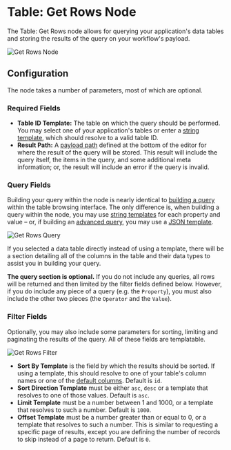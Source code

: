 # Table: Get Rows Node

The Table: Get Rows node allows for querying your application's data tables and storing the results of the query on your workflow's payload.

![Get Rows Node](/images/workflows/data/get-rows-overview.png "Get Rows Node")

## Configuration

The node takes a number of parameters, most of which are optional.

### Required Fields

* **Table ID Template:** The table on which the query should be performed. You may select one of your application's tables or enter a [string template](/workflows/accessing-payload-data/#string-templates), which should resolve to a valid table ID.
* **Result Path:** A [payload path](/workflows/accessing-payload-data/#payload-paths) defined at the bottom of the editor for where the result of the query will be stored. This result will include the query itself, the items in the query, and some additional meta information; or, the result will include an error if the query is invalid.

### Query Fields

Building your query within the node is nearly identical to [building a query](/data-tables/overview/#querying-table-data) within the table browsing interface. The only difference is, when building a query within the node, you may use [string templates](/workflows/accessing-payload-data/#string-templates) for each property and value – or, if building an [advanced query](/data-tables/overview/#advanced-queries), you may use a [JSON template](/workflows/accessing-payload-data/#json-templates).

![Get Rows Query](/images/workflows/data/get-rows-query.png "Get Rows Query")

If you selected a data table directly instead of using a template, there will be a section detailing all of the columns in the table and their data types to assist you in building your query.

**The query section is optional.** If you do not include any queries, all rows will be returned and then limited by the filter fields defined below. However, if you do include any piece of a query (e.g. the `Property`), you must also include the other two pieces (the `Operator` and the `Value`).

### Filter Fields

Optionally, you may also include some parameters for sorting, limiting and paginating the results of the query. All of these fields are templatable.

![Get Rows Filter](/images/workflows/data/get-rows-filter.png "Get Rows Filter")

* **Sort By Template** is the field by which the results should be sorted. If using a template, this should resolve to one of your table's column names or one of the [default columns](/data-tables/overview/#default-columns). Default is `id`.
* **Sort Direction Template** must be either `asc`, `desc` or a template that resolves to one of those values. Default is `asc`.
* **Limit Template** must be a number between 1 and 1000, or a template that resolves to such a number. Default is `1000`.
* **Offset Template** must be a number greater than or equal to 0, or a template that resolves to such a number. This is similar to requesting a specific page of results, except you are defining the number of records to skip instead of a page to return. Default is `0`.

